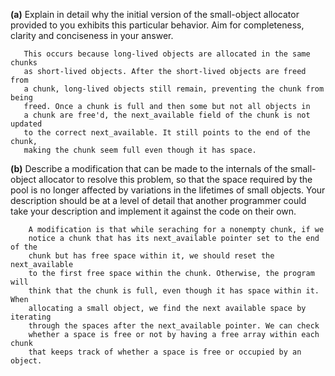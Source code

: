 **(a)** Explain in detail why the initial version of the small-object allocator
       provided to you exhibits this particular behavior. Aim for completeness,
       clarity and conciseness in your answer.
     
       This occurs because long-lived objects are allocated in the same chunks
       as short-lived objects. After the short-lived objects are freed from
	   a chunk, long-lived objects still remain, preventing the chunk from being
	   freed. Once a chunk is full and then some but not all objects in
	   a chunk are free'd, the next_available field of the chunk is not updated
	   to the correct next_available. It still points to the end of the chunk,
	   making the chunk seem full even though it has space.
     
     
     
     
**(b)**  Describe a modification that can be made to the internals of the
         small-object allocator to resolve this problem, so that the space
         required by the pool is no longer affected by variations in the lifetimes
         of small objects. Your description should be at a level of detail that
         another programmer could take your description and implement it against
         the code on their own.
    
        A modification is that while seraching for a nonempty chunk, if we
		notice a chunk that has its next_available pointer set to the end of the
		chunk but has free space within it, we should reset the next_available
		to the first free space within the chunk. Otherwise, the program will
		think that the chunk is full, even though it has space within it. When
		allocating a small object, we find the next available space by iterating
		through the spaces after the next_available pointer. We can check
		whether a space is free or not by having a free array within each chunk
		that keeps track of whether a space is free or occupied by an object. 
    
    
    
    
